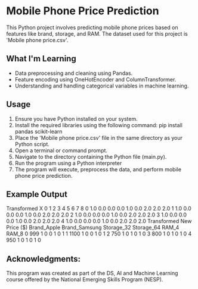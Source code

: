 # Mobile Phone Price Prediction

This Python project involves predicting mobile phone prices based on features like brand, storage, and RAM. The dataset used for this project is 'Mobile phone price.csv'.

## What I'm Learning

- Data preprocessing and cleaning using Pandas.
- Feature encoding using OneHotEncoder and ColumnTransformer.
- Understanding and handling categorical variables in machine learning.

## Usage

1. Ensure you have Python installed on your system.
2. Install the required libraries using the following command:
   pip install pandas scikit-learn
3. Place the 'Mobile phone price.csv' file in the same directory as your Python script.
4. Open a terminal or command prompt.
5. Navigate to the directory containing the Python file (main.py).
6. Run the program using a Python interpreter
7. The program will execute, preprocess the data, and perform mobile phone price prediction.

## Example Output
Transformed X
   0    1    2    3    4    5    6    7    8
0  1.0  0.0  0.0  0.0  1.0  0.0  2.0  2.0  2.0
1  1.0  0.0  0.0  0.0  1.0  0.0  2.0  2.0  2.0
2  1.0  0.0  0.0  0.0  1.0  0.0  2.0  2.0  2.0
3  1.0  0.0  0.0  0.0  1.0  0.0  2.0  2.0  2.0
4  1.0  0.0  0.0  0.0  1.0  0.0  2.0  2.0  2.0
Transformed New
   Price ($)  Brand_Apple  Brand_Samsung  Storage_32  Storage_64  RAM_4  RAM_8
0        999            1             0          0          1      0      1
1       1100            1             0          0          1      0      1
2        750            1             0          1          0      1      0
3        800            1             0          1          0      1      0
4        950            1             0          1          0      1      0

## Acknowledgments:
This program was created as part of the DS, AI and Machine Learning course offered by the National Emerging Skills Program (NESP).
